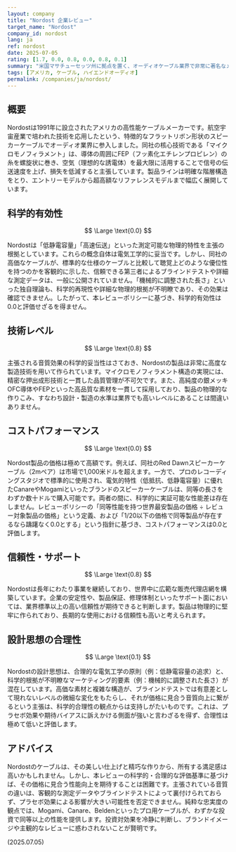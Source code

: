 ```yaml
---
layout: company
title: "Nordost 企業レビュー"
target_name: "Nordost"
company_id: nordost
lang: ja
ref: nordost
date: 2025-07-05
rating: [1.7, 0.0, 0.8, 0.0, 0.8, 0.1]
summary: "米国マサチューセッツ州に拠点を置く、オーディオケーブル業界で非常に著名なメーカー。独自の『マイクロモノフィラメント』技術やフラットリボンデザインで知られる。製品は精巧に製造されているものの、その価格は極めて高額である。主張される音質向上効果には客観的な科学的証拠が乏しく、レビューポリシーの厳格なコストパフォーマンス評価においては、専門業務用の安価なケーブルと比較して著しく低いスコアとならざるを得ない。ブランドの威信や主観的な評価よりも、科学的合理性とコストを重視するユーザーには推奨しがたい。"
tags: [アメリカ, ケーブル, ハイエンドオーディオ]
permalink: /companies/ja/nordost/
---
```


## 概要

Nordostは1991年に設立されたアメリカの高性能ケーブルメーカーです。航空宇宙産業で培われた技術を応用したという、特徴的なフラットリボン形状のスピーカーケーブルでオーディオ業界に参入しました。同社の核心技術である「マイクロモノフィラメント」は、導体の周囲にFEP（フッ素化エチレンプロピレン）の糸を螺旋状に巻き、空気（理想的な誘電体）を最大限に活用することで信号の伝送速度を上げ、損失を低減すると主張しています。製品ラインは明確な階層構造をとり、エントリーモデルから超高額なリファレンスモデルまで幅広く展開しています。

## 科学的有効性

$$ \Large \text{0.0} $$

Nordostは「低静電容量」「高速伝送」といった測定可能な物理的特性を主張の根拠としています。これらの概念自体は電気工学的に妥当です。しかし、同社の高価なケーブルが、標準的な仕様のケーブルと比較して聴覚上どのような優位性を持つのかを客観的に示した、信頼できる第三者によるブラインドテストや詳細な測定データは、一般に公開されていません。「機械的に調整された長さ」といった独自理論も、科学的再現性や詳細な物理的根拠が不明瞭であり、その効果は確認できません。したがって、本レビューポリシーに基づき、科学的有効性は0.0と評価せざるを得ません。

## 技術レベル

$$ \Large \text{0.8} $$

主張される音質効果の科学的妥当性はさておき、Nordostの製品は非常に高度な製造技術を用いて作られています。マイクロモノフィラメント構造の実現には、精密な押出成形技術と一貫した品質管理が不可欠です。また、高純度の銀メッキOFC導体やFEPといった高品質な素材を一貫して採用しており、製品の物理的な作りこみ、すなわち設計・製造の水準は業界でも高いレベルにあることは間違いありません。

## コストパフォーマンス

$$ \Large \text{0.0} $$

Nordost製品の価格は極めて高額です。例えば、同社のRed Dawnスピーカーケーブル（2mペア）は市場で1,000米ドルを超えます。一方で、プロのレコーディングスタジオで標準的に使用され、電気的特性（低抵抗、低静電容量）に優れたCanareやMogamiといったブランドのスピーカーケーブルは、同等の長さをわずか数十ドルで購入可能です。両者の間に、科学的に実証可能な性能差は存在しません。レビューポリシーの「同等性能を持つ世界最安製品の価格 ÷ レビュー対象製品の価格」という定義、および「1/20以下の価格で同等製品が存在するなら躊躇なく0.0とする」という指針に基づき、コストパフォーマンスは0.0と評価します。

## 信頼性・サポート

$$ \Large \text{0.8} $$

Nordostは長年にわたり事業を継続しており、世界中に広範な販売代理店網を構築しています。企業の安定性や、製品保証、修理体制といったサポート面においては、業界標準以上の高い信頼性が期待できると判断します。製品は物理的に堅牢に作られており、長期的な使用における信頼性も高いと考えられます。

## 設計思想の合理性

$$ \Large \text{0.1} $$

Nordostの設計思想は、合理的な電気工学の原則（例：低静電容量の追求）と、科学的根拠が不明瞭なマーケティング的要素（例：機械的に調整された長さ）が混在しています。高価な素材と複雑な構造が、ブラインドテストでは有意差として現れないレベルの微細な変化をもたらし、それが価格に見合う音質向上に繋がるという主張は、科学的合理性の観点からは支持しがたいものです。これは、プラセボ効果や期待バイアスに訴えかける側面が強いと言わざるを得ず、合理性は極めて低いと評価します。

## アドバイス

Nordostのケーブルは、その美しい仕上げと精巧な作りから、所有する満足感は高いかもしれません。しかし、本レビューの科学的・合理的な評価基準に基づけば、その価格に見合う性能向上を期待することは困難です。主張されている音質の違いは、客観的な測定データやブラインドテストによって裏付けられておらず、プラセボ効果による影響が大きい可能性を否定できません。純粋な忠実度の観点では、Mogami、Canare、Beldenといったプロ用ケーブルが、わずかな投資で同等以上の性能を提供します。投資対効果を冷静に判断し、ブランドイメージや主観的なレビューに惑わされないことが賢明です。

(2025.07.05)
